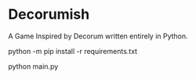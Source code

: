 # **Decorumish**
A Game Inspired by Decorum written entirely in Python.

python -m pip install -r requirements.txt

python main.py
